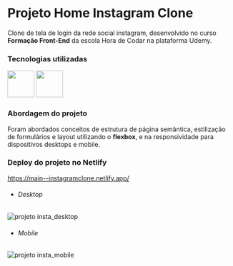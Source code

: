 # Projeto Home Instagram Clone
Clone de tela de login da rede social instagram, desenvolvido no curso <strong>Formação Front-End</strong> da escola Hora de Codar na plataforma Udemy.

### Tecnologias utilizadas
<img src="https://cdn.jsdelivr.net/gh/devicons/devicon/icons/html5/html5-original-wordmark.svg" width="60" height="60"/> <img src="https://cdn.jsdelivr.net/gh/devicons/devicon/icons/css3/css3-original-wordmark.svg" width="60" height="60"/>

### Abordagem do projeto
Foram abordados conceitos de estrutura de página semântica, estilização de formulários e layout utilizando o <strong>flexbox</strong>, e na responsividade para dispositivos desktops e mobile.

### Deploy do projeto no Netlify
https://main--instagramclone.netlify.app/


- ###### Desktop
![projeto insta_desktop](https://github.com/Andre-Francelino/projeto-home-instagram-clone/assets/107659656/37065b49-58b9-4404-9dc9-7deea233796c) 

- ###### Mobile
![projeto insta_mobile](https://github.com/Andre-Francelino/projeto-home-instagram-clone/assets/107659656/18d3d9fe-d91e-4548-9072-371f9687ba3f)
